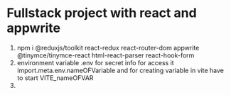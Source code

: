 # Fullstack project with react and appwrite
1. npm i @reduxjs/toolkit react-redux react-router-dom appwrite @tinymce/tinymce-react html-react-parser react-hook-form
2. environment variable .env for secret info  for access it import.meta.env.nameOFVariable and for creating variable in vite have to start VITE_nameOFVAR 
3. 
